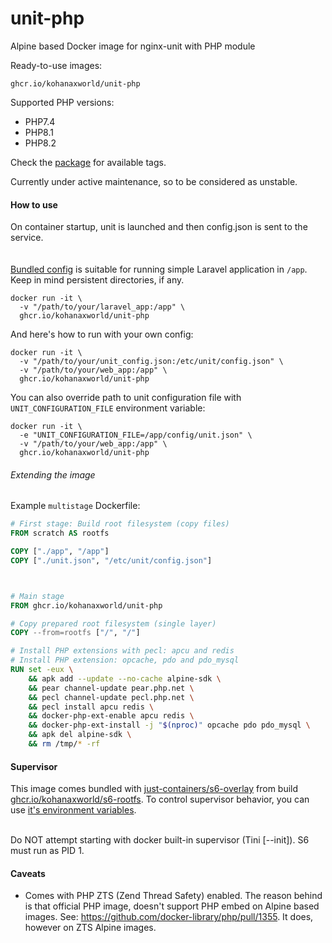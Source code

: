 # unit-php
Alpine based Docker image for nginx-unit with PHP module

Ready-to-use images:
```shell
ghcr.io/kohanaxworld/unit-php
```

Supported PHP versions:
- PHP7.4
- PHP8.1
- PHP8.2

Check the [package](https://github.com/kohanaxworld/unit-php/pkgs/container/unit-php) for available tags.

Currently under active maintenance, so to be considered as unstable.


#### How to use
On container startup, unit is launched and then config.json is sent to the service.  
<br></br>
[Bundled config](rootfs/etc/unit/config.json) is suitable for running simple Laravel application in `/app`. Keep in mind persistent directories, if any.
```shell
docker run -it \
  -v "/path/to/your/laravel_app:/app" \
  ghcr.io/kohanaxworld/unit-php
```

And here's how to run with your own config:
```shell
docker run -it \
  -v "/path/to/your/unit_config.json:/etc/unit/config.json" \
  -v "/path/to/your/web_app:/app" \
  ghcr.io/kohanaxworld/unit-php
```

You can also override path to unit configuration file with `UNIT_CONFIGURATION_FILE` environment variable:
```shell
docker run -it \
  -e "UNIT_CONFIGURATION_FILE=/app/config/unit.json" \
  -v "/path/to/your/web_app:/app" \
  ghcr.io/kohanaxworld/unit-php
```

###### Extending the image

Example ```multistage``` Dockerfile:
```dockerfile
# First stage: Build root filesystem (copy files)
FROM scratch AS rootfs

COPY ["./app", "/app"]
COPY ["./unit.json", "/etc/unit/config.json"]



# Main stage
FROM ghcr.io/kohanaxworld/unit-php

# Copy prepared root filesystem (single layer)
COPY --from=rootfs ["/", "/"]

# Install PHP extensions with pecl: apcu and redis
# Install PHP extension: opcache, pdo and pdo_mysql
RUN set -eux \
    && apk add --update --no-cache alpine-sdk \
    && pear channel-update pear.php.net \
    && pecl channel-update pecl.php.net \
    && pecl install apcu redis \
    && docker-php-ext-enable apcu redis \
    && docker-php-ext-install -j "$(nproc)" opcache pdo pdo_mysql \
    && apk del alpine-sdk \
    && rm /tmp/* -rf
```


#### Supervisor
This image comes bundled with [just-containers/s6-overlay](https://github.com/just-containers/s6-overlay) from build [ghcr.io/kohanaxworld/s6-rootfs](https://github.com/kohanaxworld/s6-rootfs).
To control supervisor behavior, you can use [it's environment variables](https://github.com/just-containers/s6-overlay#customizing-s6-behaviour).
<br></br>

Do NOT attempt starting with docker built-in supervisor (Tini [--init]). S6 must run as PID 1.

#### Caveats
- Comes with PHP ZTS (Zend Thread Safety) enabled. The reason behind is that official PHP image, doesn't support PHP embed on Alpine based images. See: https://github.com/docker-library/php/pull/1355. It does, however on ZTS Alpine images.
